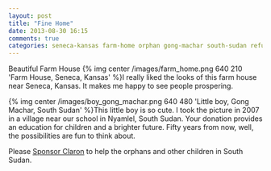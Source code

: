 ```yaml
---
layout: post
title: "Fine Home"
date: 2013-08-30 16:15
comments: true
categories: seneca-kansas farm-home orphan gong-machar south-sudan refugee
---
```

Beautiful Farm House
{% img center /images/farm_home.png 640 210 'Farm House, Seneca, Kansas' %}I really liked the looks of this farm house near Seneca, Kansas.  It makes me happy to see people prospering.  

{% img center /images/boy_gong_machar.png 640 480 'Little boy, Gong Machar, South Sudan' %}This little boy is so cute.  I took the picture in 2007 in a village near our school in Nyamlel, South Sudan.  Your donation provides an education for children and a brighter future.  Fifty years from now, well, the possibilities are fun to think about.

Please [Sponsor Claron](http://follow.claront.com/donate/) to help the orphans and other children in South Sudan.

